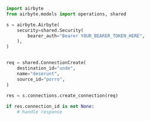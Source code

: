 <!-- Start SDK Example Usage -->
```python
import airbyte
from airbyte.models import operations, shared

s = airbyte.Airbyte(
    security=shared.Security(
        bearer_auth="Bearer YOUR_BEARER_TOKEN_HERE",
    ),
)


req = shared.ConnectionCreate(
    destination_id="unde",
    name="deserunt",
    source_id="porro",
)
    
res = s.connections.create_connection(req)

if res.connection_id is not None:
    # handle response
```
<!-- End SDK Example Usage -->